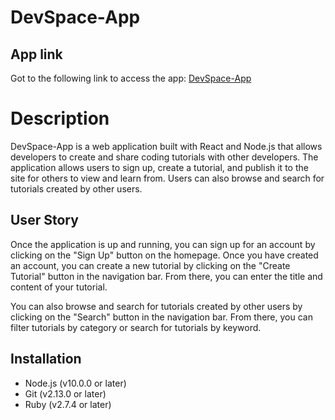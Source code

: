 # DevSpace-App

## App link
Got to the following link to access the app:
[DevSpace-App](https://github.com/shady-mungai/DevSpace-App)

# Description
DevSpace-App is a web application built with React and Node.js that allows developers to create and share coding tutorials with other developers. The application allows users to sign up, create a tutorial, and publish it to the site for others to view and learn from. Users can also browse and search for tutorials created by other users.

## User Story
Once the application is up and running, you can sign up for an account by clicking on the "Sign Up" button on the homepage. Once you have created an account, you can create a new tutorial by clicking on the "Create Tutorial" button in the navigation bar. From there, you can enter the title and content of your tutorial.

You can also browse and search for tutorials created by other users by clicking on the "Search" button in the navigation bar. From there, you can filter tutorials by category or search for tutorials by keyword.

## Installation
- Node.js (v10.0.0 or later)
- Git (v2.13.0 or later)
- Ruby (v2.7.4 or later)